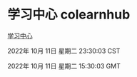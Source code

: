 # 学习中心 colearnhub
[学习中心](http://27.19.33.125:56308/colearnhub/)

2022年 10月 11日 星期二 23:30:03 CST

2022年 10月 11日 星期二 15:30:03 GMT
